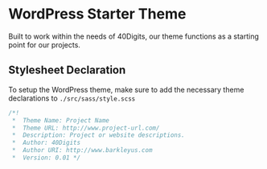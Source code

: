 # WordPress Starter Theme

Built to work within the needs of 40Digits, our theme functions as a starting point for our projects.

## Stylesheet Declaration

To setup the WordPress theme, make sure to add the necessary theme declarations to `./src/sass/style.scss`

```scss
/*!
 *  Theme Name: Project Name
 *  Theme URL: http://www.project-url.com/
 *  Description: Project or website descriptions.
 *  Author: 40Digits
 *  Author URI: http://www.barkleyus.com
 *  Version: 0.01 */
```